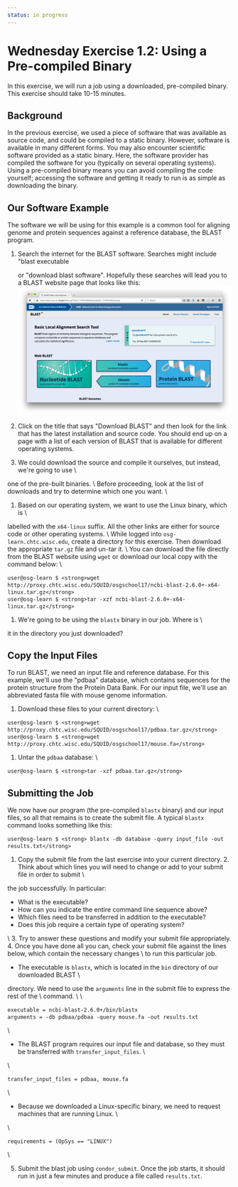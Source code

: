 ```yaml
---
status: in progress
---
```


<style type="text/css"> pre em { font-style: normal; background-color: yellow; } pre strong { font-style: normal; font-weight: bold; color: \#008; } </style>

Wednesday Exercise 1.2: Using a Pre-compiled Binary
===================================================

In this exercise, we will run a job using a downloaded, pre-compiled binary. This exercise should take 10-15 minutes.

Background
----------

In the previous exercise, we used a piece of software that was available as source code, and could be compiled to a static binary. However, software is available in many different forms. You may also encounter scientific software provided as a static binary. Here, the software provider has compiled the software for you (typically on several operating systems). Using a pre-compiled binary means you can avoid compiling the code yourself; accessing the software and getting it ready to run is as simple as downloading the binary.

Our Software Example
--------------------

The software we will be using for this example is a common tool for aligning genome and protein sequences against a
reference database, the BLAST program.

1.  Search the internet for the BLAST software.  Searches might include "blast executable

    or "download blast software".  Hopefully these searches will lead you to a BLAST website page that looks like this:
    ![BLAST landing page](files/osgus17-day3-part1-ex2-blast-landing-page.png)

1.  Click on the title that says "Download BLAST" and then look for the link that has the latest installation and source
    code.  You should end up on a page with a list of each version of BLAST that is available for different operating
    systems.

1.  We could download the source and compile it ourselves, but instead, we're going to use \\

one of the pre-built binaries. \\ Before proceeding, look at the list of downloads and try to determine which one you want. \\

1.  Based on our operating system, we want to use the Linux binary, which is \\

labelled with the `x64-linux` suffix. All the other links are either for source code or other operating systems. \\ While logged into `osg-learn.chtc.wisc.edu`, create a directory for this exercise. Then download the appropriate `tar.gz` file and un-tar it. \\ You can download the file directly from the BLAST website using `wget` or download our local copy with the command below: \\

``` console
user@osg-learn $ <strong>wget http://proxy.chtc.wisc.edu/SQUID/osgschool17/ncbi-blast-2.6.0+-x64-linux.tar.gz</strong>
user@osg-learn $ <strong>tar -xzf ncbi-blast-2.6.0+-x64-linux.tar.gz</strong>
```

1.  We're going to be using the `blastx` binary in our job. Where is \\

it in the directory you just downloaded?

Copy the Input Files
--------------------

To run BLAST, we need an input file and reference database. For this example, we'll use the "pdbaa" database, which contains sequences for the protein structure from the Protein Data Bank. For our input file, we'll use an abbreviated fasta file with mouse genome information.

1.  Download these files to your current directory: \\

``` console
user@osg-learn $ <strong>wget http://proxy.chtc.wisc.edu/SQUID/osgschool17/pdbaa.tar.gz</strong>
user@osg-learn $ <strong>wget http://proxy.chtc.wisc.edu/SQUID/osgschool17/mouse.fa</strong>
```

1.  Untar the `pdbaa` database: \\

``` console
user@osg-learn $ <strong>tar -xzf pdbaa.tar.gz</strong>
```

Submitting the Job
------------------

We now have our program (the pre-compiled `blastx` binary) and our input files, so all that remains is to create the submit file. A typical `blastx` command looks something like this:

``` console
user@osg-learn $ <strong> blastx -db database -query input_file -out results.txt</strong>
```

1.   Copy the submit file from the last exercise into your current directory. 2. Think about which lines you will need to change or add to your submit file in order to submit \\

the job successfully. In particular:

-   What is the executable?
-   How can you indicate the entire command line sequence above?
-   Which files need to be transferred in addition to the executable?
-   Does this job require a certain type of operating system?

\\ 3. Try to answer these questions and modify your submit file appropriately. 4. Once you have done all you can, check your submit file against the lines below, which contain the necessary changes \\ to run this particular job.

-   The executable is `blastx`, which is located in the `bin` directory of our downloaded BLAST \\

directory. We need to use the `arguments` line in the submit file to express the rest of the \\ command. \\ \\

``` file
executable = ncbi-blast-2.6.0+/bin/blastx
arguments = -db pdbaa/pdbaa -query mouse.fa -out results.txt
```

\\

-   The BLAST program requires our input file and database, so they must be transferred with `transfer_input_files`. \\

\\

``` file
transfer_input_files = pdbaa, mouse.fa
```

\\

-   Because we downloaded a Linux-specific binary, we need to request machines that are running Linux. \\

\\

``` file
requirements = (OpSys == "LINUX")
```

\\

5. Submit the blast job using `condor_submit`. Once the job starts, it should run in just a few minutes and produce a file called `results.txt`.
